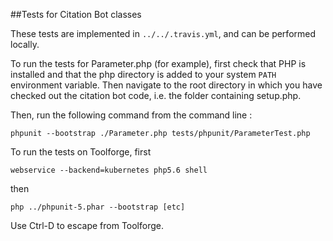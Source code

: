 ##Tests for Citation Bot classes

These tests are implemented in `../../.travis.yml`, and can be performed locally.

To run the tests for Parameter.php (for example), first check that PHP is installed and that the
php directory is added to your system `PATH` environment variable.
Then navigate to the root directory in which you have checked out the citation bot code, 
i.e. the folder containing setup.php. 

Then, run the following command from the command line :

    phpunit --bootstrap ./Parameter.php tests/phpunit/ParameterTest.php

To run the tests on Toolforge, first

    webservice --backend=kubernetes php5.6 shell

then

    php ../phpunit-5.phar --bootstrap [etc]

Use Ctrl-D to escape from Toolforge.
